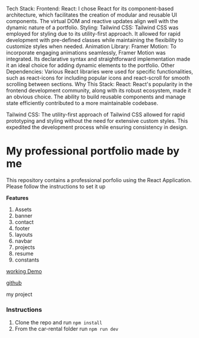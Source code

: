 Tech Stack:
Frontend:
React: I chose React for its component-based architecture, which facilitates the creation of modular and reusable UI components. The virtual DOM and reactive updates align well with the dynamic nature of a portfolio.
Styling:
Tailwind CSS: Tailwind CSS was employed for styling due to its utility-first approach. It allowed for rapid development with pre-defined classes while maintaining the flexibility to customize styles when needed.
Animation Library:
Framer Motion: To incorporate engaging animations seamlessly, Framer Motion was integrated. Its declarative syntax and straightforward implementation made it an ideal choice for adding dynamic elements to the portfolio.
Other Dependencies:
Various React libraries were used for specific functionalities, such as react-icons for including popular icons and react-scroll for smooth scrolling between sections.
Why This Stack:
React:
React's popularity in the frontend development community, along with its robust ecosystem, made it an obvious choice. The ability to build reusable components and manage state efficiently contributed to a more maintainable codebase.

Tailwind CSS:
The utility-first approach of Tailwind CSS allowed for rapid prototyping and styling without the need for extensive custom styles. This expedited the development process while ensuring consistency in design.

# My professional portfolio made by me

This repository contains a professional porfolio using the React Application. Please follow the instructions to set it up

**Features**

1. Assets
2. banner
3. contact
4. footer
5. layouts
6. navbar
7. projects
8. resume
9. constants

[working Demo](https://akindele-ayorinde-portfolio.netlify.app/)

[github](https://github.com/Hayor4real/portfolio-project)

my project

### Instructions

1. Clone the repo and run `npm install`
2. From the car-rental folder run `npm run dev`

